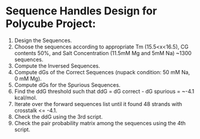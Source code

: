 # Sequence Handles Design for Polycube Project:
1. Design the Sequences.
2. Choose the sequences according to appropriate Tm (15.5<x<16.5), CG contents 50%, and Salt Concentration (11.5mM Mg and 5mM Na) ~1300 sequences.
3. Compute the Inversed Sequences.
4. Compute dGs of the Correct Sequences (nupack condition: 50 mM Na, 0 mM Mg).
5. Compute dGs for the Spurious Sequences.
6. Find the ddG threshold such that ddG = dG correct - dG spurious = ~-4.1 kcal/mol.
7. Iterate over the forward sequences list until it found 48 strands with crosstalk <= -4.1.
8. Check the ddG using the 3rd script.
9. Check the pair probability matrix among the sequences using the 4th script.
